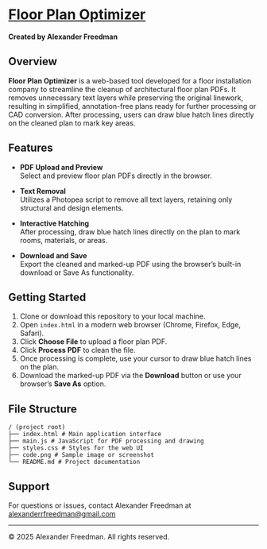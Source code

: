 # [Floor Plan Optimizer](https://alexander-freedman.github.io/FloorPlan/)

**Created by Alexander Freedman**

## Overview

**Floor Plan Optimizer** is a web-based tool developed for a floor installation company to streamline the cleanup of architectural floor plan PDFs. It removes unnecessary text layers while preserving the original linework, resulting in simplified, annotation-free plans ready for further processing or CAD conversion. After processing, users can draw blue hatch lines directly on the cleaned plan to mark key areas.

## Features

- **PDF Upload and Preview**  
  Select and preview floor plan PDFs directly in the browser.

- **Text Removal**  
  Utilizes a Photopea script to remove all text layers, retaining only structural and design elements.

- **Interactive Hatching**  
  After processing, draw blue hatch lines directly on the plan to mark rooms, materials, or areas.

- **Download and Save**  
  Export the cleaned and marked-up PDF using the browser’s built-in download or Save As functionality.

## Getting Started

1. Clone or download this repository to your local machine.
2. Open `index.html` in a modern web browser (Chrome, Firefox, Edge, Safari).
3. Click **Choose File** to upload a floor plan PDF.
4. Click **Process PDF** to clean the file.
5. Once processing is complete, use your cursor to draw blue hatch lines on the plan.
6. Download the marked-up PDF via the **Download** button or use your browser’s **Save As** option.

## File Structure

```
/ (project root)
├── index.html # Main application interface
├── main.js # JavaScript for PDF processing and drawing
├── styles.css # Styles for the web UI
├── code.png # Sample image or screenshot
└── README.md # Project documentation
```

## Support

For questions or issues, contact Alexander Freedman at [alexanderrfreedman@gmail.com](mailto:alexanderrfreedman@gmail.com)

---

© 2025 Alexander Freedman. All rights reserved.
